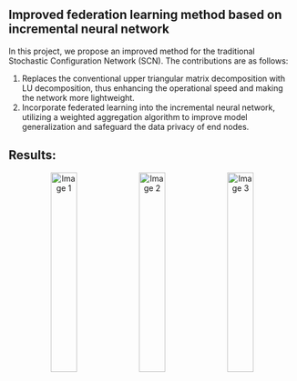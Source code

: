 ## Improved federation learning method based on incremental neural network
In this project, we propose an improved method for the traditional Stochastic Configuration Network (SCN). 
The contributions are as follows:
1. Replaces the conventional upper triangular matrix decomposition with LU decomposition, thus enhancing the operational speed and making the network more lightweight.
2. Incorporate federated learning into the incremental neural network, utilizing a weighted aggregation algorithm to improve model generalization and safeguard the data privacy of end nodes.

## Results:

<p align="center">
  <img src="https://github.com/MrCookieeeee/Early-Research/assets/107045624/e96be4cc-fdb8-4e86-96a3-8ecb0891f4a3" alt="Image 1" width="30%" />
  <img src="https://github.com/MrCookieeeee/Early-Research/assets/107045624/705d03db-6366-411d-a201-1859c3f1db4b" alt="Image 2" width="30%" />
  <img src="https://github.com/MrCookieeeee/Early-Research/assets/107045624/e96be4cc-fdb8-4e86-96a3-8ecb0891f4a3" alt="Image 3" width="30%" />
  
</p>
